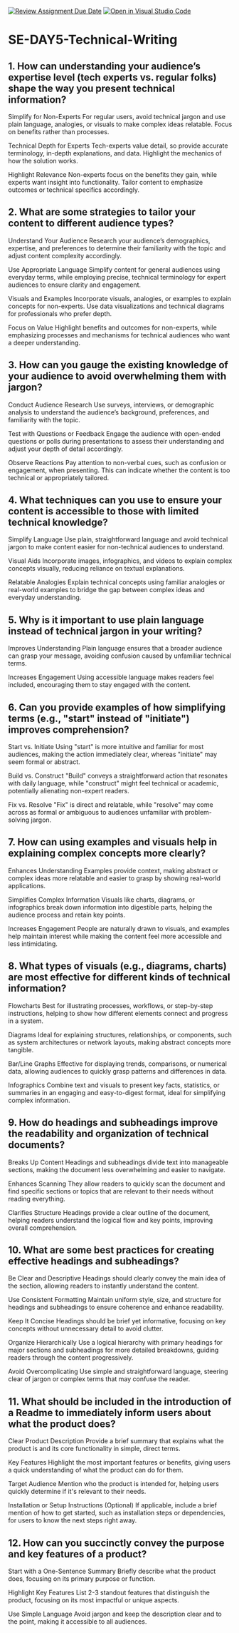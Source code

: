 [![Review Assignment Due Date](https://classroom.github.com/assets/deadline-readme-button-22041afd0340ce965d47ae6ef1cefeee28c7c493a6346c4f15d667ab976d596c.svg)](https://classroom.github.com/a/zsAR-pyY)
[![Open in Visual Studio Code](https://classroom.github.com/assets/open-in-vscode-2e0aaae1b6195c2367325f4f02e2d04e9abb55f0b24a779b69b11b9e10269abc.svg)](https://classroom.github.com/online_ide?assignment_repo_id=17187653&assignment_repo_type=AssignmentRepo)
# SE-DAY5-Technical-Writing
## 1. How can understanding your audience’s expertise level (tech experts vs. regular folks) shape the way you present technical information?
Simplify for Non-Experts
For regular users, avoid technical jargon and use plain language, analogies, or visuals to make complex ideas relatable. Focus on benefits rather than processes.

Technical Depth for Experts
Tech-experts value detail, so provide accurate terminology, in-depth explanations, and data. Highlight the mechanics of how the solution works.

Highlight Relevance
Non-experts focus on the benefits they gain, while experts want insight into functionality. Tailor content to emphasize outcomes or technical specifics accordingly.

## 2. What are some strategies to tailor your content to different audience types?

Understand Your Audience
Research your audience’s demographics, expertise, and preferences to determine their familiarity with the topic and adjust content complexity accordingly.

Use Appropriate Language
Simplify content for general audiences using everyday terms, while employing precise, technical terminology for expert audiences to ensure clarity and engagement.

Visuals and Examples
Incorporate visuals, analogies, or examples to explain concepts for non-experts. Use data visualizations and technical diagrams for professionals who prefer depth.

Focus on Value
Highlight benefits and outcomes for non-experts, while emphasizing processes and mechanisms for technical audiences who want a deeper understanding.

## 3. How can you gauge the existing knowledge of your audience to avoid overwhelming them with jargon?

Conduct Audience Research
Use surveys, interviews, or demographic analysis to understand the audience’s background, preferences, and familiarity with the topic.

Test with Questions or Feedback
Engage the audience with open-ended questions or polls during presentations to assess their understanding and adjust your depth of detail accordingly.

Observe Reactions
Pay attention to non-verbal cues, such as confusion or engagement, when presenting. This can indicate whether the content is too technical or appropriately tailored.

## 4. What techniques can you use to ensure your content is accessible to those with limited technical knowledge?

Simplify Language
Use plain, straightforward language and avoid technical jargon to make content easier for non-technical audiences to understand.

Visual Aids
Incorporate images, infographics, and videos to explain complex concepts visually, reducing reliance on textual explanations.

Relatable Analogies
Explain technical concepts using familiar analogies or real-world examples to bridge the gap between complex ideas and everyday understanding.

## 5. Why is it important to use plain language instead of technical jargon in your writing?

Improves Understanding
Plain language ensures that a broader audience can grasp your message, avoiding confusion caused by unfamiliar technical terms.

Increases Engagement
Using accessible language makes readers feel included, encouraging them to stay engaged with the content.

## 6. Can you provide examples of how simplifying terms (e.g., "start" instead of "initiate") improves comprehension?

Start vs. Initiate
Using "start" is more intuitive and familiar for most audiences, making the action immediately clear, whereas "initiate" may seem formal or abstract.

Build vs. Construct
"Build" conveys a straightforward action that resonates with daily language, while "construct" might feel technical or academic, potentially alienating non-expert readers.

Fix vs. Resolve
"Fix" is direct and relatable, while "resolve" may come across as formal or ambiguous to audiences unfamiliar with problem-solving jargon.

## 7. How can using examples and visuals help in explaining complex concepts more clearly?

Enhances Understanding
Examples provide context, making abstract or complex ideas more relatable and easier to grasp by showing real-world applications.

Simplifies Complex Information
Visuals like charts, diagrams, or infographics break down information into digestible parts, helping the audience process and retain key points.

Increases Engagement
People are naturally drawn to visuals, and examples help maintain interest while making the content feel more accessible and less intimidating.

## 8. What types of visuals (e.g., diagrams, charts) are most effective for different kinds of technical information?

Flowcharts
Best for illustrating processes, workflows, or step-by-step instructions, helping to show how different elements connect and progress in a system.

Diagrams
Ideal for explaining structures, relationships, or components, such as system architectures or network layouts, making abstract concepts more tangible.

Bar/Line Graphs
Effective for displaying trends, comparisons, or numerical data, allowing audiences to quickly grasp patterns and differences in data.

Infographics
Combine text and visuals to present key facts, statistics, or summaries in an engaging and easy-to-digest format, ideal for simplifying complex information.

## 9. How do headings and subheadings improve the readability and organization of technical documents?

Breaks Up Content
Headings and subheadings divide text into manageable sections, making the document less overwhelming and easier to navigate.

Enhances Scanning
They allow readers to quickly scan the document and find specific sections or topics that are relevant to their needs without reading everything.

Clarifies Structure
Headings provide a clear outline of the document, helping readers understand the logical flow and key points, improving overall comprehension.

## 10. What are some best practices for creating effective headings and subheadings?

Be Clear and Descriptive
Headings should clearly convey the main idea of the section, allowing readers to instantly understand the content.

Use Consistent Formatting
Maintain uniform style, size, and structure for headings and subheadings to ensure coherence and enhance readability.

Keep It Concise
Headings should be brief yet informative, focusing on key concepts without unnecessary detail to avoid clutter.

Organize Hierarchically
Use a logical hierarchy with primary headings for major sections and subheadings for more detailed breakdowns, guiding readers through the content progressively.

Avoid Overcomplicating
Use simple and straightforward language, steering clear of jargon or complex terms that may confuse the reader.

## 11. What should be included in the introduction of a Readme to immediately inform users about what the product does?

Clear Product Description
Provide a brief summary that explains what the product is and its core functionality in simple, direct terms.

Key Features
Highlight the most important features or benefits, giving users a quick understanding of what the product can do for them.

Target Audience
Mention who the product is intended for, helping users quickly determine if it's relevant to their needs.

Installation or Setup Instructions (Optional)
If applicable, include a brief mention of how to get started, such as installation steps or dependencies, for users to know the next steps right away.

## 12. How can you succinctly convey the purpose and key features of a product?

Start with a One-Sentence Summary
Briefly describe what the product does, focusing on its primary purpose or function.

Highlight Key Features
List 2-3 standout features that distinguish the product, focusing on its most impactful or unique aspects.

Use Simple Language
Avoid jargon and keep the description clear and to the point, making it accessible to all audiences.
